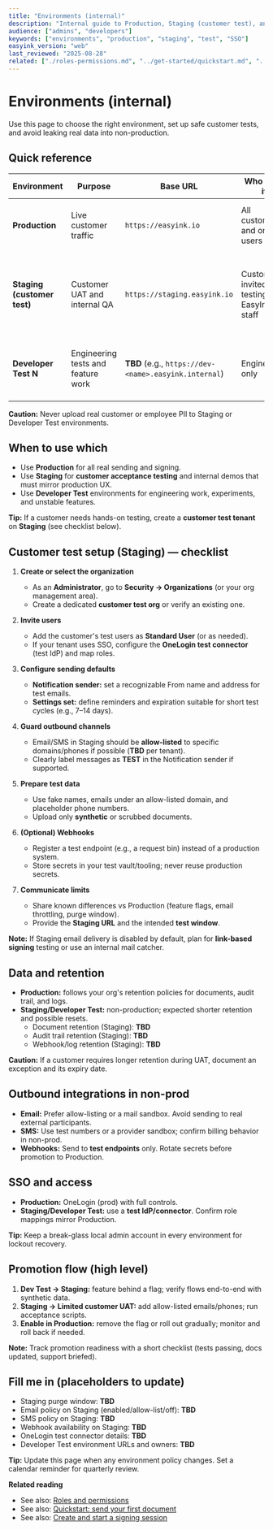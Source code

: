 ```yaml
---
title: "Environments (internal)"
description: "Internal guide to Production, Staging (customer test), and developer test environments."
audience: ["admins", "developers"]
keywords: ["environments", "production", "staging", "test", "SSO"]
easyink_version: "web"
last_reviewed: "2025-08-28"
related: ["./roles-permissions.md", "../get-started/quickstart.md", "../how-to/create-and-send-document.md"]
---
```


# Environments (internal)

Use this page to choose the right environment, set up safe customer tests, and avoid leaking real data into non-production.

## Quick reference

| Environment | Purpose | Base URL | Who uses it | Data policy | Email/SMS | Webhooks | SSO | Notes |
|---|---|---|---|---|---|---|---|---|
| **Production** | Live customer traffic | `https://easyink.io` | All customers and org users | Production data; org retention policies apply | Enabled | Enabled | OneLogin (prod) | Change-managed; monitored. |
| **Staging (customer test)** | Customer UAT and internal QA | `https://staging.easyink.io` | Customers invited for testing; EasyInk staff | **Non-production.** Use synthetic data only. Purge window: **TBD** | **TBD** (recommend allow-list only) | **TBD** (use test endpoints) | OneLogin (test connector) **TBD** | Feature flags may differ from prod. |
| **Developer Test N** | Engineering tests and feature work | **TBD** (e.g., `https://dev-<name>.easyink.internal`) | Engineering only | Non-production; synthetic data only; can reset anytime | Usually disabled/sandboxed | Use test endpoints only | Usually disabled or test IdP | No customer access. |

**Caution:** Never upload real customer or employee PII to Staging or Developer Test environments.

## When to use which

- Use **Production** for all real sending and signing.
- Use **Staging** for **customer acceptance testing** and internal demos that must mirror production UX.
- Use **Developer Test** environments for engineering work, experiments, and unstable features.

**Tip:** If a customer needs hands-on testing, create a **customer test tenant** on **Staging** (see checklist below).

## Customer test setup (Staging) — checklist

1. **Create or select the organization**
   - As an **Administrator**, go to **Security → Organizations** (or your org management area).
   - Create a dedicated **customer test org** or verify an existing one.

2. **Invite users**
   - Add the customer's test users as **Standard User** (or as needed).
   - If your tenant uses SSO, configure the **OneLogin test connector** (test IdP) and map roles.

3. **Configure sending defaults**
   - **Notification sender:** set a recognizable From name and address for test emails.
   - **Settings set:** define reminders and expiration suitable for short test cycles (e.g., 7–14 days).

4. **Guard outbound channels**
   - Email/SMS in Staging should be **allow-listed** to specific domains/phones if possible (**TBD** per tenant).
   - Clearly label messages as **TEST** in the Notification sender if supported.

5. **Prepare test data**
   - Use fake names, emails under an allow-listed domain, and placeholder phone numbers.
   - Upload only **synthetic** or scrubbed documents.

6. **(Optional) Webhooks**
   - Register a test endpoint (e.g., a request bin) instead of a production system.
   - Store secrets in your test vault/tooling; never reuse production secrets.

7. **Communicate limits**
   - Share known differences vs Production (feature flags, email throttling, purge window).
   - Provide the **Staging URL** and the intended **test window**.

**Note:** If Staging email delivery is disabled by default, plan for **link-based signing** testing or use an internal mail catcher.

## Data and retention

- **Production:** follows your org's retention policies for documents, audit trail, and logs.
- **Staging/Developer Test:** non-production; expected shorter retention and possible resets.  
  - Document retention (Staging): **TBD**  
  - Audit trail retention (Staging): **TBD**  
  - Webhook/log retention (Staging): **TBD**

**Caution:** If a customer requires longer retention during UAT, document an exception and its expiry date.

## Outbound integrations in non-prod

- **Email:** Prefer allow-listing or a mail sandbox. Avoid sending to real external participants.
- **SMS:** Use test numbers or a provider sandbox; confirm billing behavior in non-prod.
- **Webhooks:** Send to **test endpoints** only. Rotate secrets before promotion to Production.

## SSO and access

- **Production:** OneLogin (prod) with full controls.  
- **Staging/Developer Test:** use a **test IdP/connector**. Confirm role mappings mirror Production.

**Tip:** Keep a break-glass local admin account in every environment for lockout recovery.

## Promotion flow (high level)

1. **Dev Test → Staging:** feature behind a flag; verify flows end-to-end with synthetic data.  
2. **Staging → Limited customer UAT:** add allow-listed emails/phones; run acceptance scripts.  
3. **Enable in Production:** remove the flag or roll out gradually; monitor and roll back if needed.

**Note:** Track promotion readiness with a short checklist (tests passing, docs updated, support briefed).

## Fill me in (placeholders to update)

- Staging purge window: **TBD**  
- Email policy on Staging (enabled/allow-list/off): **TBD**  
- SMS policy on Staging: **TBD**  
- Webhook availability on Staging: **TBD**  
- OneLogin test connector details: **TBD**  
- Developer Test environment URLs and owners: **TBD**

**Tip:** Update this page when any environment policy changes. Set a calendar reminder for quarterly review.

**Related reading**
- See also: [Roles and permissions](./roles-permissions.md)  
- See also: [Quickstart: send your first document](../get-started/quickstart.md)  
- See also: [Create and start a signing session](../how-to/create-and-send-document.md)
